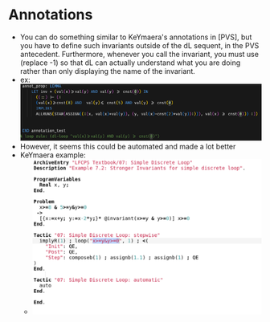 Annotations
===========
- You can do something similar to KeYmaera's annotations in [PVS], but you have to define such invariants outside of the dL sequent, in the PVS antecedent. Furthermore, whenever you call the invariant, you must use (replace -1) so that dL can actually understand what you are doing rather than only displaying the name of the invariant.
- ex: ![image.png](https://github.com/n-crespo/NASA-2023/blob/master/assets/Annotation.png)
- However, it seems this could be automated and made a lot better
- KeYmaera example:
  - ![loop annotations.png](https://github.com/n-crespo/NASA-2023/blob/master/assets/loop_annotations_1689697874391_0.png)

